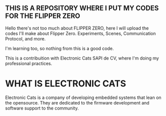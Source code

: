 ## THIS IS A REPOSITORY WHERE I PUT MY CODES FOR THE FLIPPER ZERO
Hello there's not too much about FLIPPER ZERO, here I will upload the codes I'll make about Flipper Zero. Experiments, Scenes, Communication Protocol, and more.

I'm learning too, so nothing from this is a good code.

This is a contribuition with Electronic Cats SAPI de CV, where I'm doing my professional practices.

# WHAT IS ELECTRONIC CATS
Electronic Cats is a company of developing embedded systems that lean on the opensource. They are dedicated to the firmware development and software support to the community.